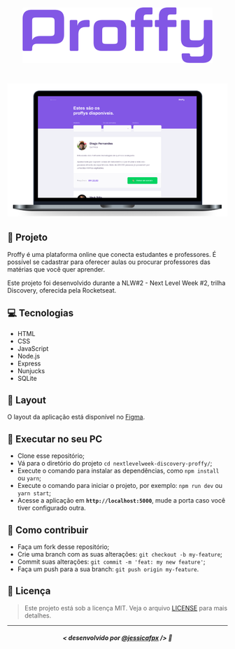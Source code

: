 <h1 align="center">
    <img src="./public/images/logo.png" alt="Logo"/>
</h1>

<h1 align="center">
    <img src="./public/images/cover.png" alt="Capa"/>
</h1>


## 📝 Projeto
Proffy é uma plataforma online que conecta estudantes e professores. É possível se cadastrar para oferecer aulas ou procurar professores das matérias que você quer aprender.

Este projeto foi desenvolvido durante a NLW#2 - Next Level Week #2, trilha Discovery, oferecida pela Rocketseat.

## 💻 Tecnologias
- HTML
- CSS
- JavaScript
- Node.js
- Express
- Nunjucks
- SQLite

## 🎨 Layout
O layout da aplicação está disponível no [Figma](https://www.figma.com/file/GHGS126t7WYjnPZdRKChJF/Proffy-Web?node-id=0%3A1).

## 🔧 Executar no seu PC

- Clone esse repositório;
- Vá para o diretório do projeto `cd nextlevelweek-discovery-proffy/`;
- Execute o comando para instalar as dependências, como `npm install` ou `yarn`;
- Execute o comando para iniciar o projeto, por exemplo: `npm run dev` ou `yarn start`;
- Acesse a aplicação em <strong> `http://localhost:5000`</strong>, mude a porta caso você tiver configurado outra.

## 🤔 Como contribuir

- Faça um fork desse repositório;
- Crie uma branch com as suas alterações: `git checkout -b my-feature`;
- Commit suas alterações: `git commit -m 'feat: my new feature'`;
- Faça um push para a sua branch: `git push origin my-feature`.

## 📜 Licença

> Este projeto está sob a licença MIT. Veja o arquivo [LICENSE](https://github.com/jessicafpx/nextlevelweek-discovery-proffy/blob/master/LICENSE.md) para mais detalhes.

---

##### <p align="center"> <strong> < desenvolvido por <a href="github.com/jessicafpx"> @jessicafpx</a> /> </strong> 👋